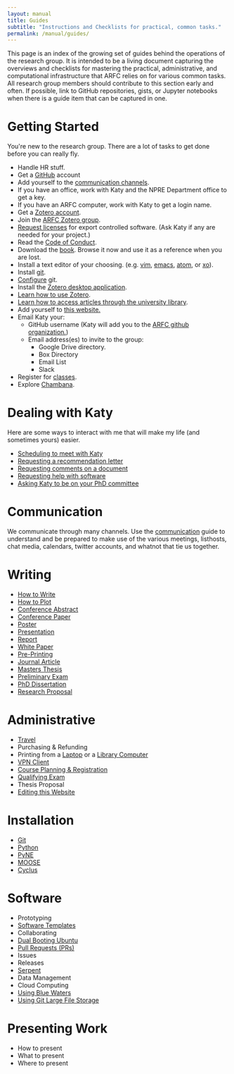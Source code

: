 ```yaml
---
layout: manual
title: Guides
subtitle: "Instructions and Checklists for practical, common tasks."
permalink: /manual/guides/
---
```


This page is an index of the growing set of guides behind the operations of the
research group. It is intended to be a living document capturing the overviews
and checklists for mastering the practical, administrative, and computational
infrastructure that ARFC relies on for various common tasks. All research group
members should contribute to this section early and often. If possible, link to
GitHub repositories, gists, or Jupyter notebooks when there is a guide item
that can be captured in one.

# <a name="gettingstarted"></a>Getting Started

You're new to the research group. There are a lot of tasks to get done before
you can really fly.

- Handle HR stuff.
- Get a [GitHub](https://git-scm.com/book/en/v2/GitHub-Account-Setup-and-Configuration) account
- Add yourself to the [communication channels](/manual/guides/communication).
- If you have an office, work with Katy and the NPRE Department office to get a key.
- If you have an ARFC computer, work with Katy to get a login name.
- Get a [Zotero account](https://www.zotero.org/user/register/).
- Join the [ARFC Zotero group](https://www.zotero.org/groups/498713/arfc).
- [Request licenses](https://rsicc.ornl.gov) for export controlled software. (Ask Katy if any are needed for your project.)
- Read the [Code of Conduct](/manual/coc).
- Download the [book](https://i-share-uiu.primo.exlibrisgroup.com/permalink/01CARLI_UIU/gpjosq/alma99954930827405899). Browse it now and use it as a reference when you are lost.
- Install a text editor of your choosing. (e.g. [vim](http://www.vim.org/), [emacs](https://www.gnu.org/software/emacs/), [atom](https://atom.io/), or [xo](https://github.com/scopatz/xo)).
- Install [git](https://git-scm.com/book/en/v2/Getting-Started-Installing-Git).
- [Configure](https://swcarpentry.github.io/git-novice/02-setup.html) git.
- Install the [Zotero desktop application](https://www.zotero.org/download/).
- [Learn how to use Zotero](/manual/guides/zotero).
- [Learn how to access articles through the university library](http://www.library.illinois.edu/library-technology/proxy-bookmarklet/).
- Add yourself to [this website.](/manual/guides/website)
- Email Katy your:
  - GitHub username (Katy will add you to the [ARFC github organization.](https://github.com/arfc))
  - Email address(es) to invite to the group:
    - Google Drive directory.
    - Box Directory
    - Email List
    - Slack
- Register for [classes](/manual/guides/courses).
- Explore [Chambana](https://localwiki.org/cu/).

# Dealing with Katy

Here are some ways to interact with me that will make my life (and sometimes
yours) easier.

- [Scheduling to meet with Katy](/manual/guides/katy/meeting)
- [Requesting a recommendation letter](/manual/guides/katy/recreq)
- [Requesting comments on a document](/manual/guides/katy/revreq)
- [Requesting help with software](/manual/guides/katy/codereq)
- [Asking Katy to be on your PhD committee](/manual/guides/katy/commreq)

# Communication

We communicate through many channels. Use the
[communication](/manual/guides/communication) guide to understand and be
prepared to make use of the various meetings, listhosts, chat media, calendars,
twitter accounts, and whatnot that tie us together.

# Writing

- [How to Write](/manual/guides/writing/)
- [How to Plot](/manual/guides/plots/)
- [Conference Abstract](http://arfc.github.io/manual/guides/writing/conf-abs/)
- [Conference Paper](http://arfc.github.io/manual/guides/writing/conf-paper/)
- [Poster](http://arfc.github.io/manual/guides/writing/poster/)
- [Presentation](http://arfc.github.io/manual/guides/writing/presentation)
- [Report](http://arfc.github.io/manual/guides/writing/report)
- [White Paper](http://arfc.github.io/manual/guides/writing/white-paper)
- [Pre-Printing](http://arfc.github.io/manual/guides/writing/pre-print)
- [Journal Article](http://arfc.github.io/manual/guides/writing/journal-article)
- [Masters Thesis](http://arfc.github.io/manual/guides/writing/ms-thesis)
- [Preliminary Exam](http://arfc.github.io/manual/guides/writing/prelim)
- [PhD Dissertation](http://arfc.github.io/manual/guides/writing/dissertation)
- [Research Proposal](http://arfc.github.io/manual/guides/writing/proposal)

# Administrative

- [Travel](/manual/guides/travel)
- Purchasing & Refunding
- Printing from a [Laptop](https://www.library.illinois.edu/library-technology/print-from-a-laptop/) or a [Library Computer](https://www.library.illinois.edu/library-technology/print-from-a-library-computer/)
- [VPN Client](https://techservices.illinois.edu/services/virtual-private-networking-vpn/download-and-set-up-the-vpn-client)
- [Course Planning & Registration](/manual/guides/courses)
- [Qualifying Exam](https://npre.illinois.edu/academics/graduate/qualifying-examination)
- Thesis Proposal
- [Editing this Website](/manual/guides/website)

# Installation

- [Git](https://git-scm.com/book/en/v2/Getting-Started-Installing-Git)
- [Python](https://realpython.com/installing-python/)
- [PyNE](/manual/guides/pyne)
- [MOOSE](https://mooseframework.inl.gov/getting_started/installation/)
- [Cyclus](https://fuelcycle.org/user/install.html)

# Software

- Prototyping
- [Software Templates](/manual/guides/software_templates)
- Collaborating
- [Dual Booting Ubuntu](/manual/guides/dualboot)
- [Pull Requests (PRs)](/manual/guides/pull_requests)
- Issues
- Releases
- [Serpent](/manual/guides/getting_serpent_license)
- Data Management
- Cloud Computing
- [Using Blue Waters](/manual/guides/bluewaters)
- [Using Git Large File Storage](/manual/guides/git-lfs)


# Presenting Work

- How to present
- What to present
- Where to present
